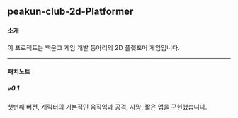 ## peakun-club-2d-Platformer

#### 소개

이 프로젝트는 백운고 게임 개발 동아리의 2D 플랫포머 게임입니다.

------
#### 패치노트


##### v0.1  
첫번째 버전, 캐릭터의 기본적인 움직임과 공격, 사망, 짧은 맵을 구현했습니다.

